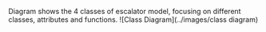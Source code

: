 Diagram shows the 4 classes of escalator model, focusing on different classes, attributes and functions. 
![Class Diagram](../images/class diagram)
